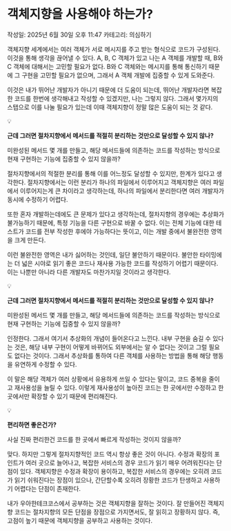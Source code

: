# 객체지향을 사용해야 하는가?

작성일: 2025년 6월 30일 오후 11:47
카테고리: 의심하기

객체지향 세계에서는 여러 객체가 서로 메시지를 주고 받는 형식으로 코드가 구성된다.
이것을 통해 생각을 끊어낼 수 있다. A, B, C 객체가 있고 나는 A 객체를 개발할 때, B와 C 객체에 대해서는 고민할 필요가 없다. B와 C 객체와는 메시지를 통해 통신하기 때문에 그 구현을 고민할 필요가 없으며, 그래서 A 객체 개발에 집중할 수 있게 도와준다.

이것은 내가 뛰어난 개발자가 아니기 때문에 더 도움이 되는데, 뛰어난 개발자라면 복잡한 코드를 한번에 생각해내고 작성할 수 있겠지만, 나는 그렇지 않다. 그래서 몇가지의 스탭으로 이를 나눌 필요가 있는데 이때 객체지향이 정말 많은 도움이 되는 것 같다.

<aside>
💡

**근데 그러면 절차지향에서 메서드를 적절히 분리하는 것만으로 달성할 수 있지 않나?**

미완성된 메서드 몇 개를 만들고, 해당 메서드들에 의존하는 코드를 작성하는 방식으로 현재 구현하는 기능에 집중할 수 있지 않을까?

</aside>

절차지향에서의 적절한 분리를 통해 이를 어느정도 달성할 수 있지만, 한계가 있다고 생각한다.
절차지향에서는 이런 분리가 하나의 파일에서 이루어지고 객체지향은 여러 파일에서 이루어지는게 큰 차이라고 생각하는데, 하나의 파일에서 분리한다면 여러 개발자가 동시에 수정하기 어렵다.

또한 혼자 개발하는데에도 큰 문제가 있다고 생각하는데, 절차지향의 경우에는 추상화가 불가능하기 때문에, 특정 기능을 다른 구현으로 바꿀 수 없다. 이는 전체 기능에 대한 테스트가 코드를 전부 작성한 후에야 가능하다는 뜻이고, 이는 개발 중에서 불완전한 영역을 크게 만든다.

이런 불완전한 영역은 내가 싫어하는 것인데, 일단 불안하기 때문이다. 불안한 타이밍에는 더 넓은 시야로 읽기 좋은 코드나 재사용 가능한 코드를 작성하기 어렵기 때문이다. 이는 나뿐만 아니라 다른 개발자도 마찬가지일 것이라고 생각한다.

<aside>
💡

**근데 그러면 절차지향에서 메서드를 적절히 분리하는 것만으로 달성할 수 있지 않나?**

미완성된 메서드 몇 개를 만들고, 해당 메서드들에 의존하는 코드를 작성하는 방식으로 현재 구현하는 기능에 집중할 수 있지 않을까?

</aside>

인정한다. 그래서 여기서 추상화의 개념이 들어온다고 느낀다.
내부 구현을 숨길 수 있다는 것은, 해당 내부 구현이 어떻게 바뀌어도 외부에서는 알 수 없다는 것이고 그럴 필요도 없다는 것이다. 그래서 추상화를 통하여 다른 객체를 사용하는 방법을 통해 해당 행동을 유연하게 수정할 수 있다.

이 말은 해당 객체가 여러 상황에서 유용하게 쓰일 수 있다는 말이고, 코드 중복을 줄이고 재사용성을 늘릴 수 있다.
이렇게 재사용성이 높아진 코드는 한 곳에서만 수정하고 한 곳에서만 확장할 수 있기 때문에 편리해진다. 

<aside>
💡

**편리하면 좋은건가?**

사실 진짜 편리한건 코드를 한 곳에서 빠르게 작성하는 것이지 않을까?

</aside>

맞다. 하지만 그렇게 절차지향적인 코드 역시 항상 좋은 것이 아니다. 수정과 확장의 포인트가 여러 곳으로 늘어나고, 복잡한 서비스의 경우 코드가 읽기 매우 어려워진다는 단점이 있다. 객체지향은 수정과 확장이 용이하고, 복잡한 서비스의 경우에는 오히려 코드가 읽기 쉬워진다는 장점이 있으나, 간단할수록 오히려 장황한 코드가 탄생하고 사용하기 어렵다는 단점이 존재한다.

내가 우아한테크코스에서 공부하는 것은 객체지향을 잘하는 것이다. 잘 만들어진 객체지향 코드는 절차지향의 모든 단점을 장점으로 가지면서도, 잘 읽히고 장황하지 않다. 즉, 고점이 높기 때문에 객체지향을 공부하고 사용하는 것이다.